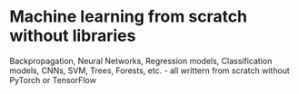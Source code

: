 # Machine learning from scratch without libraries

Backpropagation, Neural Networks, Regression models, Classification models, CNNs, SVM, Trees, Forests, etc. - all writtern from scratch without PyTorch or TensorFlow
